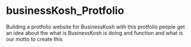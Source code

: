 # businessKosh_Protfolio
Building a protfolio website for BusinessKosh with this protfolio people get an idea about the what is BusinessKosh is doing and function and what is our motto to create this
